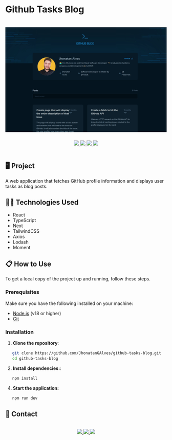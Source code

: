 # Github Tasks Blog

<h1 align="center">
   <img src="./public/readme/github-blog.gif">
</h1>

<div align="center">
   <a href="#desktop_computer-project">
      <img src="https://img.shields.io/badge/PROJECT-8047F8?style=for-the-badge&logo=react&logoColor=white" />
   </a>
   <a href="#technologist-technologies">
      <img src="https://img.shields.io/badge/TECHNOLOGIES-8047F8?style=for-the-badge&logo=codacy&logoColor=white" />
   </a>
   <a href="#clipboard-how-to-use">
      <img src="https://img.shields.io/badge/HOW_TO_USE-8047F8?style=for-the-badge&logo=visual-studio-code&logoColor=white" />
   </a>
   <a href="#speech_balloon-contact">
      <img src="https://img.shields.io/badge/CONTACT-8047F8?style=for-the-badge&logo=maildotru&logoColor=white" />
   </a>
</div>
<br>

## :desktop_computer: Project

A web application that fetches GitHub profile information and displays user tasks as blog posts.

## :technologist: Technologies Used

- React
- TypeScript
- Next
- TailwindCSS
- Axios
- Lodash
- Moment

## :clipboard: How to Use

To get a local copy of the project up and running, follow these steps.

### Prerequisites

Make sure you have the following installed on your machine:

- [Node.js](https://nodejs.org/) (v18 or higher)
- [Git](https://git-scm.com/)

### Installation

1. **Clone the repository**:

```bash
   git clone https://github.com/JhonatanGAlves/github-tasks-blog.git
   cd github-tasks-blog
```

2. **Install dependencies:**:

```bash
   npm install
```

4. **Start the application:**

```bash
   npm run dev
```

## :speech_balloon: Contact

<br>
<div align="center">
   <a href="https://jhonatandev-alves-app.vercel.app/" target="_blank">
      <img src="https://img.shields.io/badge/PORTFOLIO-8047F8?style=for-the-badge&logo=codeium&logoColor=white">
   </a>
   <a href="https://www.linkedin.com/in/jhonatan-alves-11b28015b/" target="_blank">
      <img src="https://img.shields.io/badge/LINKEDIN-8047F8?style=for-the-badge&logo=linkedin&logoColor=white" />
   </a>
   <a href="mailto:jhonatan.galves1996@gmail.com">
      <img src="https://img.shields.io/badge/EMAIL-8047F8?style=for-the-badge&logo=gmail&logoColor=white" />
   </a>
</div>
